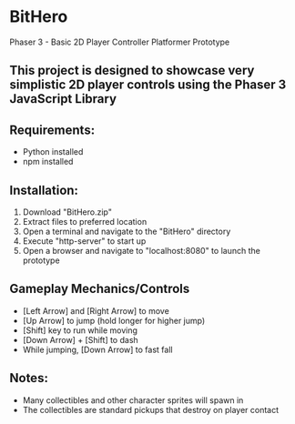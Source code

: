 # BitHero
Phaser 3 - Basic 2D Player Controller Platformer Prototype

## This project is designed to showcase very simplistic 2D player controls using the Phaser 3 JavaScript Library

## Requirements:
- Python installed
- npm installed

## Installation:
1) Download "BitHero.zip"
2) Extract files to preferred location
3) Open a terminal and navigate to the "BitHero" directory
4) Execute "http-server" to start up
5) Open a browser and navigate to "localhost:8080" to launch the prototype

## Gameplay Mechanics/Controls
- [Left Arrow] and [Right Arrow] to move
- [Up Arrow] to jump (hold longer for higher jump)
- [Shift] key to run while moving
- [Down Arrow] + [Shift] to dash
- While jumping, [Down Arrow] to fast fall

## Notes:
- Many collectibles and other character sprites will spawn in
- The collectibles are standard pickups that destroy on player contact
